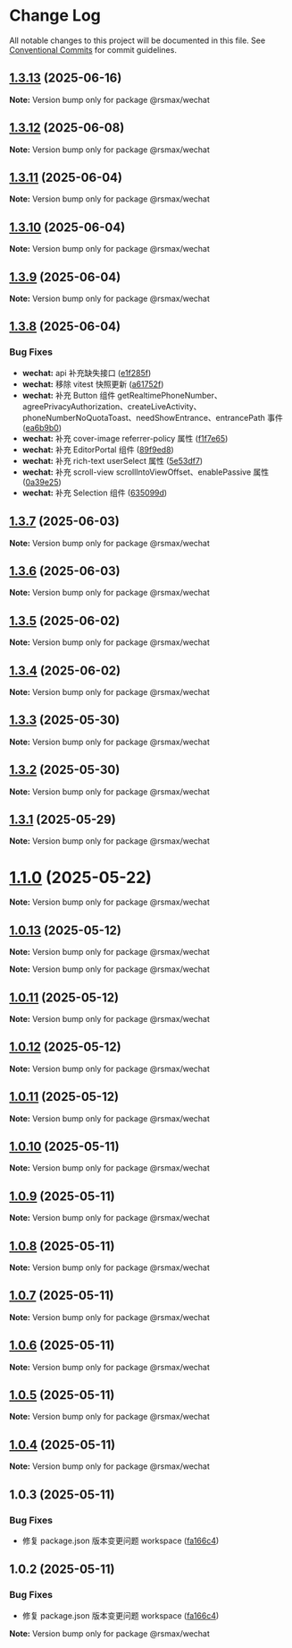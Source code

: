 # Change Log

All notable changes to this project will be documented in this file.
See [Conventional Commits](https://conventionalcommits.org) for commit guidelines.

## [1.3.13](https://github.com/remaxjs/remax/compare/v1.3.12...v1.3.13) (2025-06-16)

**Note:** Version bump only for package @rsmax/wechat

## [1.3.12](https://github.com/remaxjs/remax/compare/v1.3.11...v1.3.12) (2025-06-08)

**Note:** Version bump only for package @rsmax/wechat

## [1.3.11](https://github.com/remaxjs/remax/compare/v1.3.8...v1.3.11) (2025-06-04)

**Note:** Version bump only for package @rsmax/wechat

## [1.3.10](https://github.com/remaxjs/remax/compare/v1.3.9...v1.3.10) (2025-06-04)

**Note:** Version bump only for package @rsmax/wechat

## [1.3.9](https://github.com/remaxjs/remax/compare/v1.3.8...v1.3.9) (2025-06-04)

**Note:** Version bump only for package @rsmax/wechat

## [1.3.8](https://github.com/remaxjs/remax/compare/v1.3.7...v1.3.8) (2025-06-04)

### Bug Fixes

- **wechat:** api 补充缺失接口 ([e1f285f](https://github.com/remaxjs/remax/commit/e1f285f147527b8061f1a44d2c9d8d0e6a3ef1b2))
- **wechat:** 移除 vitest 快照更新 ([a61752f](https://github.com/remaxjs/remax/commit/a61752f7188f0f37566943a4f8dcf3fdffc1b272))
- **wechat:** 补充 Button 组件 getRealtimePhoneNumber、agreePrivacyAuthorization、createLiveActivity、phoneNumberNoQuotaToast、needShowEntrance、entrancePath 事件 ([ea6b9b0](https://github.com/remaxjs/remax/commit/ea6b9b09a8654332c88352452171759996f9f1fa))
- **wechat:** 补充 cover-image referrer-policy 属性 ([f1f7e65](https://github.com/remaxjs/remax/commit/f1f7e6543f9c2012eec6c0bf00379b7d2fa49a61))
- **wechat:** 补充 EditorPortal 组件 ([89f9ed8](https://github.com/remaxjs/remax/commit/89f9ed8b88ab06c7cb9e2a4ae4f51d5be3d93b71))
- **wechat:** 补充 rich-text userSelect 属性 ([5e53df7](https://github.com/remaxjs/remax/commit/5e53df7112ab7a9f724be8d07a531c69032e92de))
- **wechat:** 补充 scroll-view scrollIntoViewOffset、enablePassive 属性 ([0a39e25](https://github.com/remaxjs/remax/commit/0a39e25b140a6f3b895f01f54675ae07f8c0e302))
- **wechat:** 补充 Selection 组件 ([635099d](https://github.com/remaxjs/remax/commit/635099db667af1e745a741e6423bdb7f9c408994))

## [1.3.7](https://github.com/remaxjs/remax/compare/v1.3.6...v1.3.7) (2025-06-03)

**Note:** Version bump only for package @rsmax/wechat

## [1.3.6](https://github.com/remaxjs/remax/compare/v1.3.5...v1.3.6) (2025-06-03)

**Note:** Version bump only for package @rsmax/wechat

## [1.3.5](https://github.com/remaxjs/remax/compare/v1.3.4...v1.3.5) (2025-06-02)

**Note:** Version bump only for package @rsmax/wechat

## [1.3.4](https://github.com/remaxjs/remax/compare/v1.3.3...v1.3.4) (2025-06-02)

**Note:** Version bump only for package @rsmax/wechat

## [1.3.3](https://github.com/remaxjs/remax/compare/v1.3.2...v1.3.3) (2025-05-30)

**Note:** Version bump only for package @rsmax/wechat

## [1.3.2](https://github.com/remaxjs/remax/compare/v1.3.1...v1.3.2) (2025-05-30)

**Note:** Version bump only for package @rsmax/wechat

## [1.3.1](https://github.com/remaxjs/remax/compare/v1.1.2...v1.3.1) (2025-05-29)

**Note:** Version bump only for package @rsmax/wechat

# [1.1.0](https://github.com/remaxjs/remax/compare/v1.0.13...v1.1.0) (2025-05-22)

**Note:** Version bump only for package @rsmax/wechat

## [1.0.13](https://github.com/remaxjs/remax/compare/v1.0.12...v1.0.13) (2025-05-12)

**Note:** Version bump only for package @rsmax/wechat

**Note:** Version bump only for package @rsmax/wechat

## [1.0.11](https://github.com/remaxjs/remax/compare/v1.0.12...v1.0.11) (2025-05-12)

**Note:** Version bump only for package @rsmax/wechat

## [1.0.12](https://github.com/remaxjs/remax/compare/v1.0.11...v1.0.12) (2025-05-12)

**Note:** Version bump only for package @rsmax/wechat

## [1.0.11](https://github.com/remaxjs/remax/compare/v1.0.10...v1.0.11) (2025-05-12)

**Note:** Version bump only for package @rsmax/wechat

## [1.0.10](https://github.com/remaxjs/remax/compare/v1.0.9...v1.0.10) (2025-05-11)

**Note:** Version bump only for package @rsmax/wechat

## [1.0.9](https://github.com/remaxjs/remax/compare/v1.0.8...v1.0.9) (2025-05-11)

**Note:** Version bump only for package @rsmax/wechat

## [1.0.8](https://github.com/remaxjs/remax/compare/v1.0.7...v1.0.8) (2025-05-11)

**Note:** Version bump only for package @rsmax/wechat

## [1.0.7](https://github.com/remaxjs/remax/compare/v1.0.6...v1.0.7) (2025-05-11)

**Note:** Version bump only for package @rsmax/wechat

## [1.0.6](https://github.com/remaxjs/remax/compare/v1.0.5...v1.0.6) (2025-05-11)

**Note:** Version bump only for package @rsmax/wechat

## [1.0.5](https://github.com/remaxjs/remax/compare/v1.0.4...v1.0.5) (2025-05-11)

**Note:** Version bump only for package @rsmax/wechat

## [1.0.4](https://github.com/remaxjs/remax/compare/v1.0.3...v1.0.4) (2025-05-11)

**Note:** Version bump only for package @rsmax/wechat

## 1.0.3 (2025-05-11)

### Bug Fixes

- 修复 package.json 版本变更问题 workspace ([fa166c4](https://github.com/remaxjs/remax/commit/fa166c4bfd9adfe7e4f2e061a44d9f90a4ca914d))

## 1.0.2 (2025-05-11)

### Bug Fixes

- 修复 package.json 版本变更问题 workspace ([fa166c4](https://github.com/remaxjs/remax/commit/fa166c4bfd9adfe7e4f2e061a44d9f90a4ca914d))

**Note:** Version bump only for package @rsmax/wechat

